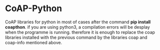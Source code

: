 # CoAP-Python
CoAP libraries for python 
in most of cases after the command  **pip install coapthon**.
if you are using python3, a compilation errors will be desplay when the programme is running.
therefore it is enough to replace the coap libraries installed with the previous command 
by the libraries coap and coap-info mentioned above.

